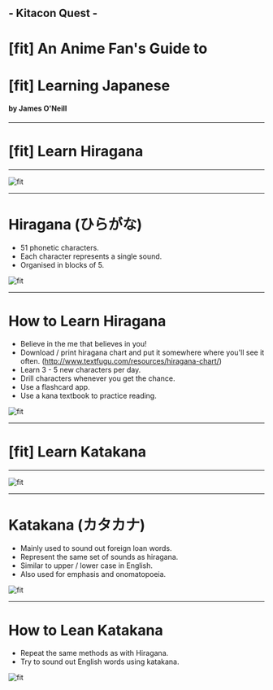 ## - Kitacon Quest -
# [fit] An Anime Fan's Guide to
# [fit] Learning Japanese

#### by James O'Neill

---

# [fit] Learn Hiragana

---

![fit](hiragana-chart-image.png)

---

# Hiragana (ひらがな)

- 51 phonetic characters.
- Each character represents a single sound.
- Organised in blocks of 5.

![fit](hiragana-chart-image.png)

---

# How to Learn Hiragana

- Believe in the me that believes in you!
- Download / print hiragana chart and put it somewhere where you'll see it often. (http://www.textfugu.com/resources/hiragana-chart/)
- Learn 3 - 5 new characters per day.
- Drill characters whenever you get the chance.
- Use a flashcard app.
- Use a kana textbook to practice reading.

![fit](hiragana-chart-image.png)

---

# [fit] Learn Katakana

---

![fit](katakana-chart-image.png)

---

# Katakana (カタカナ)

- Mainly used to sound out foreign loan words.
- Represent the same set of sounds as hiragana.
- Similar to upper / lower case in English.
- Also used for emphasis and onomatopoeia.

![fit](katakana-chart-image.png)

---

# How to Lean Katakana

- Repeat the same methods as with Hiragana.
- Try to sound out English words using katakana.

![fit](katakana-chart-image.png)


